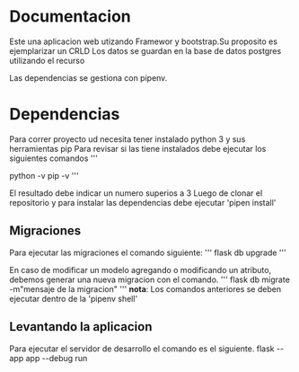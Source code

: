 # Documentacion
Este una aplicacion web  utizando Framewor y bootstrap.Su proposito es ejemplarizar un CRLD
Los datos se guardan en la base de datos postgres utilizando el recurso

Las dependencias se gestiona con pipenv.

# Dependencias
Para correr proyecto ud necesita tener instalado python 3 y sus herramientas pip
Para revisar si las tiene instalados debe ejecutar los siguientes comandos
'''

python -v
pip -v
'''

El resultado debe indicar un numero superios a 3
Luego de clonar el repositorio y para instalar las dependencias debe ejecutar 'pipen install'

## Migraciones
Para ejecutar las migraciones el comando siguiente:
'''
flask db upgrade
'''

En caso de modificar un modelo agregando o modificando un atributo, debemos generar una nueva migracion con el comando.
'''
flask db migrate -m"mensaje de la migracion"
'''
**nota**: Los comandos anteriores se deben ejecutar dentro de la 'pipenv shell'

## Levantando la aplicacion

Para ejecutar el servidor de desarrollo el comando es el siguiente.
flask --app app --debug run
